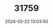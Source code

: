 ---
title: "31759"
category: "Dipterocarpus sublamellatus"
draft: false
date: 2024-02-22 13:03:50
languages:
  Malay: ["Keruing"]
---